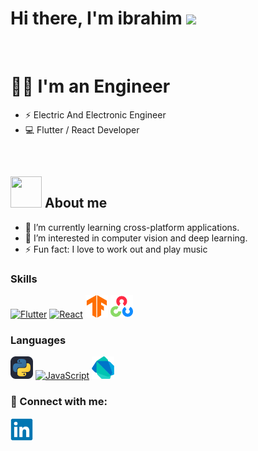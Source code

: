 <h1>Hi there, I'm ibrahim  <img src="https://media.giphy.com/media/hvRJCLFzcasrR4ia7z/giphy.gif" width="35"></h1>
<br />
<h1> 👨‍💻 I'm an Engineer </h1>

- ⚡ Electric And Electronic Engineer
- 💻 Flutter / React Developer
<br />

## <img src = "https://user-images.githubusercontent.com/63050133/156777293-72a6e681-2582-4a9d-ad92-09d1181d47c7.gif" width = 50px height = 50px> About me

- 🌱 I’m currently learning cross-platform applications.
- 👀 I’m interested in computer vision and deep learning.
- ⚡ Fun fact: I love to work out and play music

### Skills
<p align="left">
<a href="https://flutter.dev/" target="_blank" rel="noreferrer"><img src="https://raw.githubusercontent.com/danielcranney/readme-generator/main/public/icons/skills/flutter-colored.svg" width="36" height="36" alt="Flutter" /></a>
<a href="https://reactjs.org/" target="_blank" rel="noreferrer"><img src="https://cdn.jsdelivr.net/gh/devicons/devicon/icons/react/react-original.svg" width="36" height="36" alt="React" /></a>
<a href="https://www.tensorflow.org/" target="_blank" rel="noreferrer"><img src="https://raw.githubusercontent.com/devicons/devicon/1119b9f84c0290e0f0b38982099a2bd027a48bf1/icons/tensorflow/tensorflow-original.svg" width="36" height="36" alt="Tensorflow" /></a>
<a href="https://opencv.org/" target="_blank" rel="noreferrer"><img src="https://github.com/devicons/devicon/blob/v2.15.1/icons/opencv/opencv-original.svg" width="36" height="36" alt="OpenCV" /></a>
</p>



### Languages
<p align="left">
<a href="https://www.python.org/" target="_blank" rel="noreferrer"><img src="https://raw.githubusercontent.com/tandpfun/skill-icons/25a7fbbe85cc1a1ddb7881767304febcd16f0d19/icons/Python-Dark.svg" width="36" height="36" alt="Python" /></a>
<a href="https://www.javascript.com/" target="_blank" rel="noreferrer"><img src="https://cdn.jsdelivr.net/gh/devicons/devicon/icons/javascript/javascript-original.svg" width="36" height="36" alt="JavaScript" /></a>
<a href="https://dart.dev/" target="_blank" rel="noreferrer"><img src="https://raw.githubusercontent.com/devicons/devicon/1119b9f84c0290e0f0b38982099a2bd027a48bf1/icons/dart/dart-original.svg" width="36" height="36" alt="Dart" /></a>
</p>

### 💬 Connect with me:
<a href="https://www.linkedin.com/in/ibrahim-kaya-67aa56198/" target="_blank" rel="noreferrer"><img src="https://raw.githubusercontent.com/devicons/devicon/1119b9f84c0290e0f0b38982099a2bd027a48bf1/icons/linkedin/linkedin-original.svg" width="36" height="36" alt="LinkedIn" /></a>

